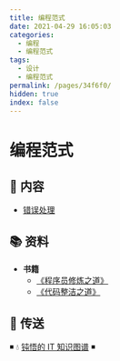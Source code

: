 ```yaml
---
title: 编程范式
date: 2021-04-29 16:05:03
categories:
  - 编程
  - 编程范式
tags:
  - 设计
  - 编程范式
permalink: /pages/34f6f0/
hidden: true
index: false
---
```


# 编程范式

## 📖 内容

- [错误处理](01.错误处理.md)

## 📚 资料

- **书籍**
  - [《程序员修炼之道》](ttps://item.jd.com/12828404.html)
  - [《代码整洁之道》](https://item.jd.com/12842858.html)

## 🚪 传送

◾ 💧 [钝悟的 IT 知识图谱](https://dunwu.github.io/waterdrop/) ◾
